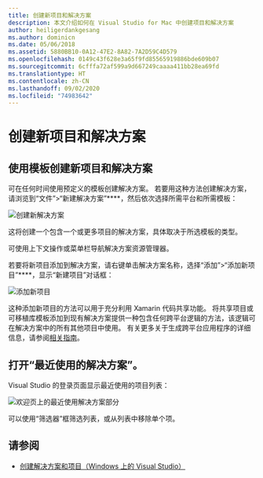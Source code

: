 ```yaml
---
title: 创建新项目和解决方案
description: 本文介绍如何在 Visual Studio for Mac 中创建项目和解决方案
author: heiligerdankgesang
ms.author: dominicn
ms.date: 05/06/2018
ms.assetid: 5880BB10-0A12-47E2-8A82-7A2D59C4D579
ms.openlocfilehash: 0149c43f628e3a65f9fd85565919886bde609b07
ms.sourcegitcommit: 6cfffa72af599a9d667249caaaa411bb28ea69fd
ms.translationtype: HT
ms.contentlocale: zh-CN
ms.lasthandoff: 09/02/2020
ms.locfileid: "74983642"
---
```

# <a name="creating-new-projects-and-solutions"></a>创建新项目和解决方案

## <a name="creating-new-projects-and-solutions-from-a-template"></a>使用模板创建新项目和解决方案

可在任何时间使用预定义的模板创建解决方案。 若要用这种方法创建解决方案，请浏览到“文件”>“新建解决方案”****，然后依次选择所需平台和所需模板：

![创建新解决方案](media/projects-and-solutions-image0.png)

这将创建一个包含一个或更多项目的解决方案，具体取决于所选模板的类型。

可使用上下文操作或菜单栏导航解决方案资源管理器。

若要将新项目添加到解决方案，请右键单击解决方案名称，选择“添加”>“添加新项目”****，显示“新建项目”对话框：

![添加新项目](media/projects-and-solutions-image4.png)

这种添加新项目的方法可以用于充分利用 Xamarin 代码共享功能。 将共享项目或可移植库模板添加到现有解决方案提供一种包含任何跨平台逻辑的方法，该逻辑可在解决方案中的所有其他项目中使用。 有关更多关于生成跨平台应用程序的详细信息，请参阅[相关指南](https://developer.xamarin.com/guides/cross-platform/application_fundamentals/code-sharing/)。

## <a name="opening-recent-solutions"></a>打开“最近使用的解决方案”。

Visual Studio 的登录页面显示最近使用的项目列表：

![欢迎页上的最近使用解决方案部分](media/create-new-projects-recent.png)

可以使用“筛选器”框筛选列表，或从列表中移除单个项。

## <a name="see-also"></a>请参阅

- [创建解决方案和项目（Windows 上的 Visual Studio）](/visualstudio/ide/creating-solutions-and-projects)